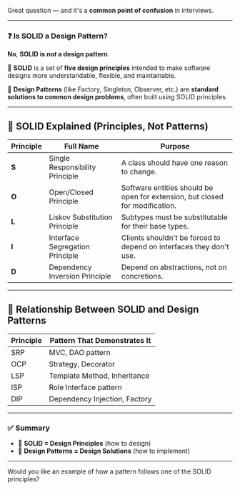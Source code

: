 Great question — and it's a **common point of confusion** in interviews.

---

### ❓ **Is SOLID a Design Pattern?**

**No**, **SOLID is *not* a design pattern**.

🔹 **SOLID** is a set of **five design principles** intended to make software designs more understandable, flexible, and maintainable.

🔹 **Design Patterns** (like Factory, Singleton, Observer, etc.) are **standard solutions to common design problems**, often built *using* SOLID principles.

---

## 🧱 **SOLID Explained (Principles, Not Patterns)**

| Principle | Full Name                       | Purpose                                                                      |
| --------- | ------------------------------- | ---------------------------------------------------------------------------- |
| **S**     | Single Responsibility Principle | A class should have one reason to change.                                    |
| **O**     | Open/Closed Principle           | Software entities should be open for extension, but closed for modification. |
| **L**     | Liskov Substitution Principle   | Subtypes must be substitutable for their base types.                         |
| **I**     | Interface Segregation Principle | Clients shouldn't be forced to depend on interfaces they don't use.          |
| **D**     | Dependency Inversion Principle  | Depend on abstractions, not on concretions.                                  |

---

## 🔄 **Relationship Between SOLID and Design Patterns**

| Principle | Pattern That Demonstrates It  |
| --------- | ----------------------------- |
| SRP       | MVC, DAO pattern              |
| OCP       | Strategy, Decorator           |
| LSP       | Template Method, Inheritance  |
| ISP       | Role Interface pattern        |
| DIP       | Dependency Injection, Factory |

---

### ✅ Summary

* 🔹 **SOLID = Design Principles** (how to design)
* 🔹 **Design Patterns = Design Solutions** (how to implement)

---

Would you like an example of how a pattern follows one of the SOLID principles?
